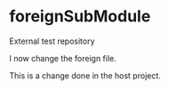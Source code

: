 # foreignSubModule
External test repository

I now change the foreign file.

This is a change done in the host project.